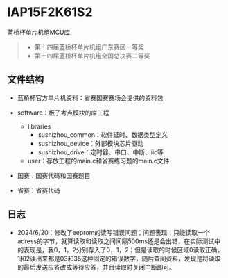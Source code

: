 # IAP15F2K61S2
蓝桥杯单片机组MCU库

>   -   第十四届蓝桥杯单片机组广东赛区一等奖
>   -   第十四届蓝桥杯单片机组全国总决赛二等奖

## 文件结构

-   蓝桥杯官方单片机资料：省赛国赛赛场会提供的资料包
-   software：板子考点模块的库工程
    -   libraries
        -   sushizhou_common：软件延时、数据类型定义
        -   sushizhou_device：外部模块芯片驱动
        -   sushizhou_drive：定时器、串口、中断、iic等
    -   user：存放工程的main.c和省赛练习题的main.c文件

-   国赛：国赛代码和国赛题目
-   省赛：省赛代码

## 日志

-   2024/6/20：修改了eeprom的读写错误问题；问题表现：只能读取一个adress的字节，就算读取和读取之间间隔500ms还是会出错，在实际测试中的表现是，我0，1，2分别存入了0，1，2；但是读取的时候区域0读取正确，1和2读出来都是03和35这种固定的错误数字，随后查阅资料，发现是将读取的最后发送应答改成等待应答，并且读取时关闭中断即可。

